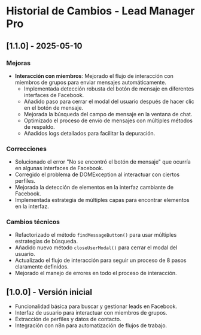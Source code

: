 # Historial de Cambios - Lead Manager Pro

## [1.1.0] - 2025-05-10

### Mejoras
- **Interacción con miembros**: Mejorado el flujo de interacción con miembros de grupos para enviar mensajes automáticamente.
  - Implementada detección robusta del botón de mensaje en diferentes interfaces de Facebook.
  - Añadido paso para cerrar el modal del usuario después de hacer clic en el botón de mensaje.
  - Mejorada la búsqueda del campo de mensaje en la ventana de chat.
  - Optimizado el proceso de envío de mensajes con múltiples métodos de respaldo.
  - Añadidos logs detallados para facilitar la depuración.

### Correcciones
- Solucionado el error "No se encontró el botón de mensaje" que ocurría en algunas interfaces de Facebook.
- Corregido el problema de DOMException al interactuar con ciertos perfiles.
- Mejorada la detección de elementos en la interfaz cambiante de Facebook.
- Implementada estrategia de múltiples capas para encontrar elementos en la interfaz.

### Cambios técnicos
- Refactorizado el método `findMessageButton()` para usar múltiples estrategias de búsqueda.
- Añadido nuevo método `closeUserModal()` para cerrar el modal del usuario.
- Actualizado el flujo de interacción para seguir un proceso de 8 pasos claramente definidos.
- Mejorado el manejo de errores en todo el proceso de interacción.

## [1.0.0] - Versión inicial

- Funcionalidad básica para buscar y gestionar leads en Facebook.
- Interfaz de usuario para interactuar con miembros de grupos.
- Extracción de perfiles y datos de contacto.
- Integración con n8n para automatización de flujos de trabajo.

